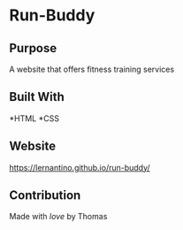 # Run-Buddy
## Purpose
A website that offers fitness training services

## Built With
*HTML
*CSS

## Website
https://lernantino.github.io/run-buddy/

## Contribution
Made with *love* by Thomas

